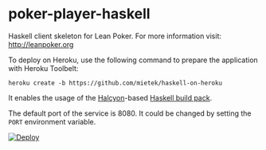 poker-player-haskell
====================

Haskell client skeleton for Lean Poker. For more information visit: http://leanpoker.org

To deploy on Heroku, use the following command to prepare the application with Heroku Toolbelt:

```
heroku create -b https://github.com/mietek/haskell-on-heroku
```

It enables the usage of the [Halcyon](https://halcyon.sh/)-based [Haskell build pack](https://haskellonheroku.com).

The default port of the service is 8080. It could be changed by setting the `PORT` environment variable.

[![Deploy](https://www.herokucdn.com/deploy/button.png)](https://heroku.com/deploy)
